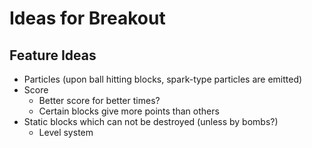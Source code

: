 
Ideas for Breakout
==================

Feature Ideas
-------------
- Particles (upon ball hitting blocks, spark-type particles are emitted)
- Score
  - Better score for better times?
  - Certain blocks give more points than others
- Static blocks which can not be destroyed (unless by bombs?)
  - Level system
